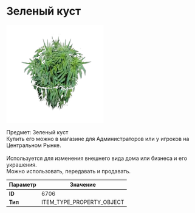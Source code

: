 # Зеленый куст

![Item Image](../img/6706.webp?raw=true)

Предмет: Зеленый куст<br>Купить его можно в магазине для Администраторов или у игроков на Центральном Рынке.<br><br>Используется для изменения внешнего вида дома или бизнеса и его украшения.<br>Можно использовать, передавать и продавать.


| Параметр | Значение |
|----------|----------|
| **ID** | 6706 |
| **Тип** | ITEM_TYPE_PROPERTY_OBJECT |

